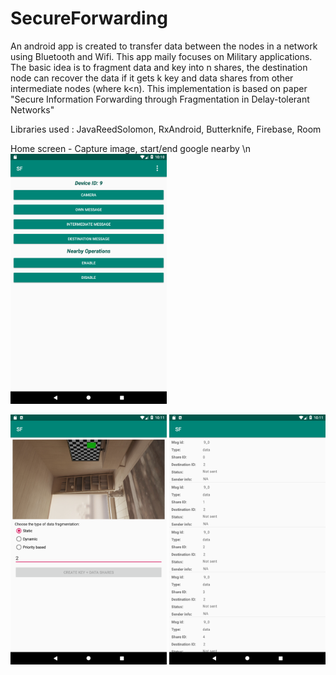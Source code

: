 # SecureForwarding
An android app is created to transfer data between the nodes in a network using Bluetooth and Wifi. This app maily focuses on Military applications. The basic idea is to fragment data and key into n shares, the destination node can recover the data if it gets k key and data shares from other intermediate nodes (where k<n). This implementation is based on paper "Secure Information Forwarding through Fragmentation in Delay-tolerant Networks"

Libraries used : JavaReedSolomon, RxAndroid, Butterknife, Firebase, Room

Home screen - Capture image, start/end google nearby \n 
<img src="images/1.png" width="250" height="400"/>

<img src="images/2.png" width="250" height="400"/>

<img src="images/3.png" width="250" height="400"/>

